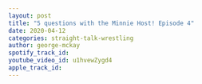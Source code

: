 ```yaml
---
layout: post
title: "5 questions with the Minnie Host! Episode 4"
date: 2020-04-12
categories: straight-talk-wrestling
author: george-mckay
spotify_track_id: 
youtube_video_id: u1hvewZygd4
apple_track_id: 
---
```

